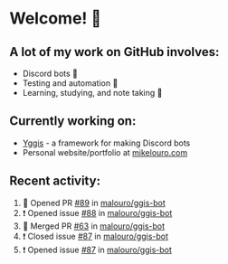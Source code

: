 # Welcome! 👋

## A lot of my work on GitHub involves:
  * Discord bots 🤖
  * Testing and automation 🧪
  * Learning, studying, and note taking 📝

## Currently working on:
  * [Yggis](https://github.com/malouro/yggis-bot) - a framework for making Discord bots
  * Personal website/portfolio at [mikelouro.com](https://mikelouro.com)

## Recent activity:

<!--START_SECTION:activity-->
1. 💪 Opened PR [#89](https://github.com//malouro/ggis-bot/pull/89) in [malouro/ggis-bot](https://github.com//malouro/ggis-bot)
2. ❗️ Opened issue [#88](https://github.com//malouro/ggis-bot/issues/88) in [malouro/ggis-bot](https://github.com//malouro/ggis-bot)
3. 🎊  Merged PR [#63](https://github.com//malouro/ggis-bot/pull/63) in [malouro/ggis-bot](https://github.com//malouro/ggis-bot)
4. ❗️ Closed issue [#87](https://github.com//malouro/ggis-bot/issues/87) in [malouro/ggis-bot](https://github.com//malouro/ggis-bot)
5. ❗️ Opened issue [#87](https://github.com//malouro/ggis-bot/issues/87) in [malouro/ggis-bot](https://github.com//malouro/ggis-bot)
<!--END_SECTION:activity-->
